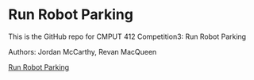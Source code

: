 # Run Robot Parking

This is the GitHub repo for CMPUT 412 Competition3: Run Robot Parking

Authors: Jordan McCarthy, Revan MacQueen

[Run Robot Parking](https://github.com/cmput412/run_robot_parking/wiki/Competition-Report)
